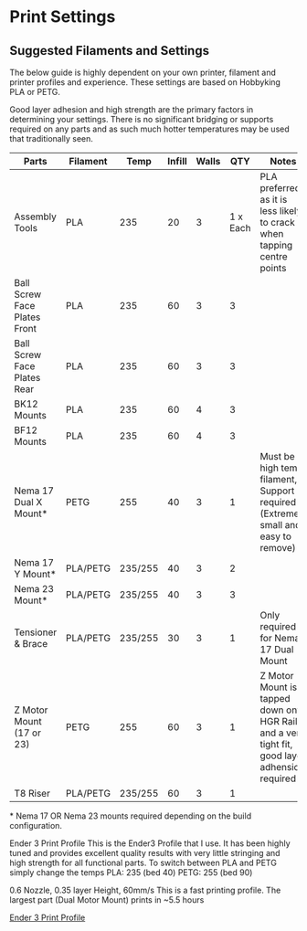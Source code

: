 # Print Settings
## Suggested Filaments and Settings
The below guide is highly dependent on your own printer, filament and printer profiles and experience. These settings are based on Hobbyking PLA or PETG.

Good layer adhesion and high strength are the primary factors in determining your settings. There is no significant bridging or supports required on any parts and as such much hotter temperatures may be used that traditionally seen.

Parts       	|Filament|	Temp|	Infill|Walls|	QTY    |Notes	
--------------|--------|------|-------|-----|--------|-----
Assembly Tools|	PLA |	235 |	20	    |3 |	1 x Each|	PLA preferred as it is less likely to crack when tapping centre points	
Ball Screw Face Plates Front	|PLA	|235|	60	|3|	3
Ball Screw Face Plates Rear	|PLA	|235|	60	|3|	3
BK12 Mounts|	PLA|	235|	60|	4	|3
BF12 Mounts|	PLA|	235|	60|	4	|3 	
Nema 17 Dual X Mount*	|PETG|	255|	40|	3	|1|	Must be a high temp filament, Support required (Extremely small and easy to remove)	
Nema 17 Y Mount*	|PLA/PETG|	235/255|	40	|3|	2		
Nema 23 Mount*	|PLA/PETG	|235/255	|40	|3	|3		
Tensioner & Brace|	PLA/PETG|	235/255|	30|	3|	1|	Only required for Nema 17 Dual Mount	
Z Motor Mount (17 or 23)	|PETG|	255|	60|	3	|1|	Z Motor Mount is tapped down onto HGR Rails and a very tight fit, good layer adhension required	
T8 Riser|	PLA/PETG	|235/255|	60|	3|	1	

\* Nema 17 OR Nema 23 mounts required depending on the build configuration.

Ender 3 Print Profile
This is the Ender3 Profile that I use. It has been highly tuned and provides excellent quality results with very little stringing and high strength for all functional parts. To switch between PLA and PETG simply change the temps PLA: 235 (bed 40) PETG: 255 (bed 90)

0.6 Nozzle, 0.35 layer Height, 60mm/s This is a fast printing profile. The largest part (Dual Motor Mount) prints in ~5.5 hours

[Ender 3 Print Profile](src/Ender3_Print_Profile.ini)
